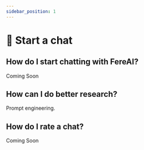 ```yaml
---
sidebar_position: 1
---
```


# 💬 Start a chat

## How do I start chatting with FereAI?

Coming Soon

## How can I do better research?

Prompt engineering.

## How do I rate a chat?

Coming Soon